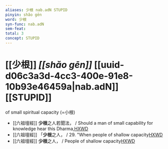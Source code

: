 ```yaml
---
aliases: 少根 nab.adN STUPID
pinyin: shǎo gēn
word: 少根
syn-func: nab.adN
sem-feat: 
total: 3
concept: STUPID 
---
```

# [[少根]] *[[shǎo gēn]]*  [[uuid-d06c3a3d-4cc3-400e-91e8-10b93e46459a|nab.adN]] [[STUPID]]
of small spiritual capacity (=小根)
 - [[六祖壇經]] **少根**之人若聞法， / Should a man of small capability for knowledge hear this Dharma,[HXWD](https://hxwd.org/textview.html?location=KR6q0082_T_001-0340b.3)
 - [[六祖壇經]] 「**少根**之人， / 29. "When people of shallow capacity[HXWD](https://hxwd.org/textview.html?location=KR6q0082_T_001-0340b.31)
 - [[六祖壇經]] **少根**之人， / People of shallow capacity[HXWD](https://hxwd.org/textview.html?location=KR6q0082_T_001-0340b.37)